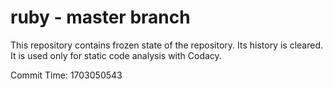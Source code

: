 # ruby - master branch

This repository contains frozen state of the repository.
Its history is cleared. It is used only for static code
analysis with Codacy.

Commit Time: 1703050543